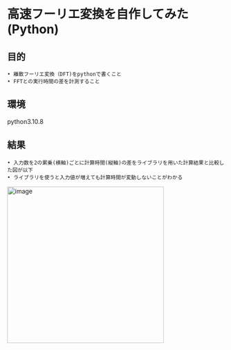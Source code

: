 # 高速フーリエ変換を自作してみた (Python)

## 目的

	• 離散フーリエ変換（DFT)をpythonで書くこと
	• FFTとの実行時間の差を計測すること

## 環境

python3.10.8

## 結果

	• 入力数を2の累乗(横軸)ごとに計算時間(縦軸)の差をライブラリを用いた計算結果と比較した図が以下
 	• ライブラリを使うと入力値が増えても計算時間が変動しないことがわかる
  
<img width="362" alt="image" src="https://github.com/setsuatsu114/Fast-Fourier-Transform/assets/118243126/0aaf4f60-4538-416e-ba22-b19f377bedc2">

